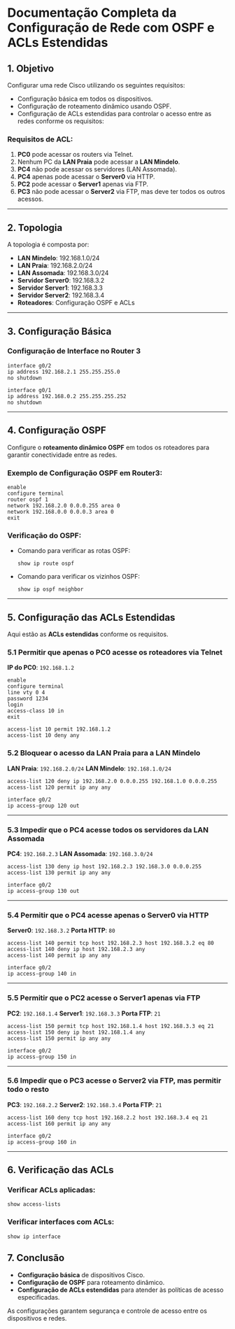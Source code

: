 # Documentação Completa da Configuração de Rede com OSPF e ACLs Estendidas

## 1. **Objetivo**

Configurar uma rede Cisco utilizando os seguintes requisitos:

- Configuração básica em todos os dispositivos.
- Configuração de roteamento dinâmico usando OSPF.
- Configuração de ACLs estendidas para controlar o acesso entre as redes conforme os requisitos:

### Requisitos de ACL:

1. **PC0** pode acessar os routers via Telnet.
2. Nenhum PC da **LAN Praia** pode acessar a **LAN Mindelo**.
3. **PC4** não pode acessar os servidores (LAN Assomada).
4. **PC4** apenas pode acessar o **Server0** via HTTP.
5. **PC2** pode acessar o **Server1** apenas via FTP.
6. **PC3** não pode acessar o **Server2** via FTP, mas deve ter todos os outros acessos.

---

## 2. **Topologia**

A topologia é composta por:

- **LAN Mindelo**: 192.168.1.0/24
- **LAN Praia**: 192.168.2.0/24
- **LAN Assomada**: 192.168.3.0/24
- **Servidor Server0**: 192.168.3.2
- **Servidor Server1**: 192.168.3.3
- **Servidor Server2**: 192.168.3.4
- **Roteadores**: Configuração OSPF e ACLs

---

## 3. **Configuração Básica**

### **Configuração de Interface no Router 3**

```plaintext
interface g0/2
ip address 192.168.2.1 255.255.255.0
no shutdown

interface g0/1
ip address 192.168.0.2 255.255.255.252
no shutdown
```

---

## 4. **Configuração OSPF**

Configure o **roteamento dinâmico OSPF** em todos os roteadores para garantir conectividade entre as redes.

### Exemplo de Configuração OSPF em Router3:

```plaintext
enable
configure terminal
router ospf 1
network 192.168.2.0 0.0.0.255 area 0
network 192.168.0.0 0.0.0.3 area 0
exit
```

### Verificação do OSPF:

- Comando para verificar as rotas OSPF:
  ```plaintext
  show ip route ospf
  ```
- Comando para verificar os vizinhos OSPF:
  ```plaintext
  show ip ospf neighbor
  ```

---

## 5. **Configuração das ACLs Estendidas**

Aqui estão as **ACLs estendidas** conforme os requisitos.

### 5.1 **Permitir que apenas o PC0 acesse os roteadores via Telnet**

**IP do PC0**: `192.168.1.2`

```plaintext
enable
configure terminal
line vty 0 4
password 1234
login
access-class 10 in
exit

access-list 10 permit 192.168.1.2
access-list 10 deny any

```

### 5.2 **Bloquear o acesso da LAN Praia para a LAN Mindelo**

**LAN Praia**: `192.168.2.0/24`
**LAN Mindelo**: `192.168.1.0/24`

```plaintext
access-list 120 deny ip 192.168.2.0 0.0.0.255 192.168.1.0 0.0.0.255
access-list 120 permit ip any any

interface g0/2
ip access-group 120 out

```

---

### 5.3 **Impedir que o PC4 acesse todos os servidores da LAN Assomada**

**PC4**: `192.168.2.3`
**LAN Assomada**: `192.168.3.0/24`

```plaintext
access-list 130 deny ip host 192.168.2.3 192.168.3.0 0.0.0.255
access-list 130 permit ip any any

interface g0/2
ip access-group 130 out

```

---

### 5.4 **Permitir que o PC4 acesse apenas o Server0 via HTTP**

**Server0**: `192.168.3.2`
**Porta HTTP**: `80`

```plaintext
access-list 140 permit tcp host 192.168.2.3 host 192.168.3.2 eq 80
access-list 140 deny ip host 192.168.2.3 any
access-list 140 permit ip any any

interface g0/2
ip access-group 140 in

```

---

### 5.5 **Permitir que o PC2 acesse o Server1 apenas via FTP**

**PC2**: `192.168.1.4`
**Server1**: `192.168.3.3`
**Porta FTP**: `21`

```plaintext
access-list 150 permit tcp host 192.168.1.4 host 192.168.3.3 eq 21
access-list 150 deny ip host 192.168.1.4 any
access-list 150 permit ip any any

interface g0/2
ip access-group 150 in

```

---

### 5.6 **Impedir que o PC3 acesse o Server2 via FTP, mas permitir todo o resto**

**PC3**: `192.168.2.2`
**Server2**: `192.168.3.4`
**Porta FTP**: `21`

```plaintext
access-list 160 deny tcp host 192.168.2.2 host 192.168.3.4 eq 21
access-list 160 permit ip any any

interface g0/2
ip access-group 160 in

```

---

## 6. **Verificação das ACLs**

### Verificar ACLs aplicadas:

```plaintext
show access-lists
```

### Verificar interfaces com ACLs:

```plaintext
show ip interface
```

## 7. **Conclusão**

- **Configuração básica** de dispositivos Cisco.
- **Configuração de OSPF** para roteamento dinâmico.
- **Configuração de ACLs estendidas** para atender às políticas de acesso especificadas.

As configurações garantem segurança e controle de acesso entre os dispositivos e redes.
